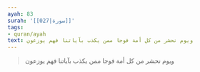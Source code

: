 ```yaml
---
ayah: 83
surah: '[[027|سورة]]'
tags:
- quran/ayah
text: ويوم نحشر من كل أمة فوجا ممن يكذب بآياتنا فهم يوزعون
---
```

> ويوم نحشر من كل أمة فوجا ممن يكذب بآياتنا فهم يوزعون
